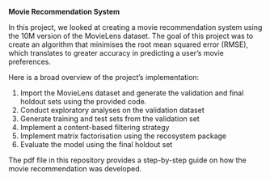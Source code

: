 **Movie Recommendation System**

In this project, we looked at creating a movie recommendation system using the 10M version of the MovieLens dataset. The goal of this project was to create an algorithm that minimises the root mean squared error (RMSE), which translates to greater accuracy in predicting a user’s movie preferences. 

Here is a broad overview of the project’s implementation:
1. Import the MovieLens dataset and generate the validation and final holdout sets using the provided code.
2. Conduct exploratory analyses on the validation dataset
3. Generate training and test sets from the validation set
4. Implement a content-based filtering strategy
5. Implement matrix factorisation using the recosystem package
6. Evaluate the model using the final holdout set

The pdf file in this repository provides a step-by-step guide on how the movie recommendation was developed.
